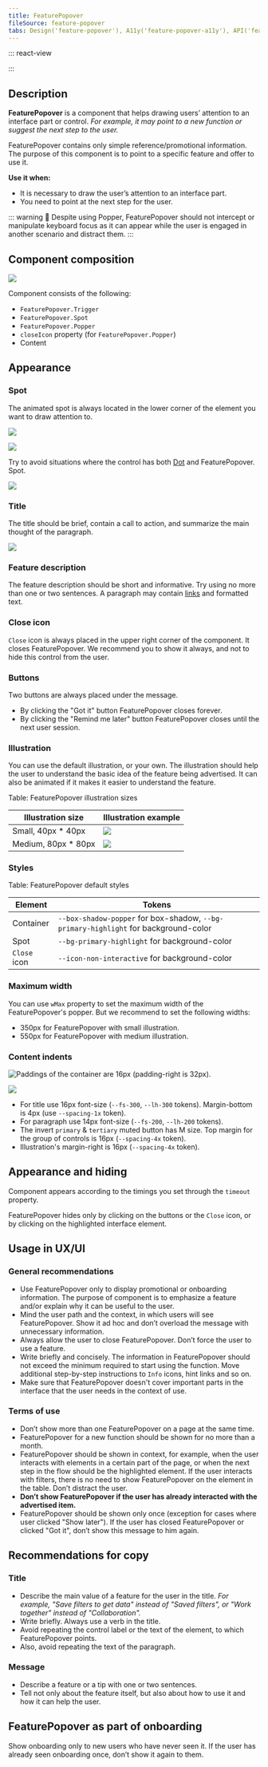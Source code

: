```yaml
---
title: FeaturePopover
fileSource: feature-popover
tabs: Design('feature-popover'), A11y('feature-popover-a11y'), API('feature-popover-api'), Example('feature-popover-code'), Changelog('feature-popover-changelog')
---
```


::: react-view

<script lang="tsx">
import React from 'react'; 

import Button from 'intergalactic/button'; 
import FeaturePopover from 'intergalactic/feature-popover'; 
import PlaygroundGeneration from '@components/PlaygroundGeneration'; 

const PLACEMENT = [
  'top-start', 
  'top', 
  'top-end', 
  'right-start', 
  'right', 
  'right-end', 
  'bottom-start', 
  'bottom', 
  'bottom-end', 
  'left-start', 
  'left', 
  'left-end', 
]; 

const App = PlaygroundGeneration((createGroupWidgets) => {
  const { bool, select, onChange } = createGroupWidgets('FeaturePopover'); 

  const closeIcon = bool({

    key: 'icon',
    defaultValue: true,
    label: 'Show Close icon',

  }); 

  const visible = bool({

    key: 'visible',
    defaultValue: true,
    label: 'Visible',

  }); 

  const placement = select({

    key: 'placement',
    defaultValue: 'bottom-start',
    label: 'Placement',
    options: PLACEMENT.map((value) => ({
      name: value,
      value,
    })),

  }); 

  return (

    <FeaturePopover
      visible={visible}
      placement={placement}
      onVisibleChange={(v) => onChange('visible', v)}
      disablePortal
    >
      <FeaturePopover.Trigger>
        <Button>
          Open Popover
          {visible && <FeaturePopover.Spot />}
        </Button>
      </FeaturePopover.Trigger>
      <FeaturePopover.Popper closeIcon={closeIcon} wMax={250}>
        With this new feature, users can now enjoy improved user experience, or expanded
        capabilities.
      </FeaturePopover.Popper>
    </FeaturePopover>

  ); 
}, {filterProps: ['disablePortal']}); 
</script>

:::

## Description

**FeaturePopover** is a component that helps drawing users’ attention to an interface part or control. _For example, it may point to a new function or suggest the next step to the user._

FeaturePopover contains only simple reference/promotional information. The purpose of this component is to point to a specific feature and offer to use it.

**Use it when:**

* It is necessary to draw the user’s attention to an interface part.
* You need to point at the next step for the user.

::: warning
:rotating_light: Despite using Popper, FeaturePopover should not intercept or manipulate keyboard focus as it can appear while the user is engaged in another scenario and distract them.
:::

## Component composition

![](static/featurepopover-composition.png)

Component consists of the following:

* `FeaturePopover.Trigger`
* `FeaturePopover.Spot`
* `FeaturePopover.Popper`
* `closeIcon` property (for `FeaturePopover.Popper`)
* Content

## Appearance

### Spot

The animated spot is always located in the lower corner of the element you want to draw attention to.

![](static/spotlight-sizes.png)

![](static/spotlight-dot.png)

Try to avoid situations where the control has both [Dot](/components/dot/dot) and FeaturePopover. Spot.

![](static/spot-yes-no.png)

### Title

The title should be brief, contain a call to action, and summarize the main thought of the paragraph.

![](static/title-yes-no.png)

### Feature description

The feature description should be short and informative. Try using no more than one or two sentences. A paragraph may contain [links](/components/link/link) and formatted text.

### Close icon

`Close` icon is always placed in the upper right corner of the component. It closes FeaturePopover. We recommend you to show it always, and not to hide this control from the user.

### Buttons

Two buttons are always placed under the message.

* By clicking the "Got it" button FeaturePopover closes forever.
* By clicking the "Remind me later" button FeaturePopover closes until the next user session.

### Illustration

You can use the default illustration, or your own. The illustration should help the user to understand the basic idea of the feature being advertised. It can also be animated if it makes it easier to understand the feature.

Table: FeaturePopover illustration sizes

| Illustration size       | Illustration example              |
| ----------------------- | --------------------------------- |
| Small, 40px * 40px      | ![](static/spotlight-default.png) |
| Medium, 80px * 80px     | ![](static/spotlight-big.png)     |

### Styles

Table: FeaturePopover default styles

| Element      | Tokens                                                                              |
| ------------ | ----------------------------------------------------------------------------------- |
| Container    | `--box-shadow-popper` for box-shadow, `--bg-primary-highlight` for background-color |
| Spot         | `--bg-primary-highlight` for background-color                                       |
| `Close` icon | `--icon-non-interactive` for background-color                                       |

### Maximum width

You can use `wMax` property to set the maximum width of the FeaturePopover's popper. But we recommend to set the following widths:

* 350px for FeaturePopover with small illustration.
* 550px for FeaturePopover with medium illustration.

### Content indents

![Paddings of the container are 16px (padding-right is 32px).](static/spotlight-paddings.png)

![](static/spotlight-content-margins.png)

* For title use 16px font-size (`--fs-300`,  `--lh-300` tokens). Margin-bottom is 4px (use `--spacing-1x` token).
* For paragraph use 14px font-size (`--fs-200`,  `--lh-200` tokens).
* The invert `primary` & `tertiary` muted button has M size. Top margin for the group of controls is 16px (`--spacing-4x` token).
* Illustration's margin-right is 16px (`--spacing-4x` token).

## Appearance and hiding

Component appears according to the timings you set through the `timeout` property.

FeaturePopover hides only by clicking on the buttons or the `Close` icon, or by clicking on the highlighted interface element.

## Usage in UX/UI

### General recommendations

* Use FeaturePopover only to display promotional or onboarding information. The purpose of component is to emphasize a feature and/or explain why it can be useful to the user.
* Mind the user path and the context, in which users will see FeaturePopover. Show it ad hoc and don’t overload the message with unnecessary information.
* Always allow the user to close FeaturePopover. Don’t force the user to use a feature.
* Write briefly and concisely. The information in FeaturePopover should not exceed the minimum required to start using the function. Move additional step-by-step instructions to `Info` icons, hint links and so on.
* Make sure that FeaturePopover doesn't cover important parts in the interface that the user needs in the context of use.

### Terms of use

* Don’t show more than one FeaturePopover on a page at the same time.
* FeaturePopover for a new function should be shown for no more than a month.
* FeaturePopover should be shown in context, for example, when the user interacts with elements in a certain part of the page, or when the next step in the flow should be the highlighted element. If the user interacts with filters, there is no need to show FeaturePopover on the element in the table. Don’t distract the user.
* **Don’t show FeaturePopover if the user has already interacted with the advertised item.**
* FeaturePopover should be shown only once (exception for cases where user clicked "Show later"). If the user has closed FeaturePopover or clicked "Got it", don’t show this message to him again.

## Recommendations for copy

### Title

* Describe the main value of a feature for the user in the title. _For example, "Save filters to get data" instead of "Saved filters", or "Work together" instead of "Collaboration"._
* Write briefly. Always use a verb in the title.
* Avoid repeating the control label or the text of the element, to which FeaturePopover points.
* Also, avoid repeating the text of the paragraph.

### Message

* Describe a feature or a tip with one or two sentences.
* Tell not only about the feature itself, but also about how to use it and how it can help the user.

## FeaturePopover as part of onboarding

Show onboarding only to new users who have never seen it. If the user has already seen onboarding once, don’t show it again to them.
